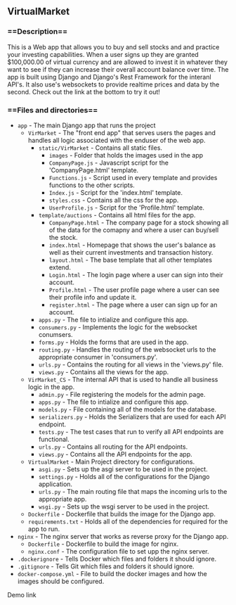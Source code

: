 ## VirtualMarket

### ==Description==</h3>
This is a Web app that allows you to buy and sell stocks and and practice your investing capabilities. When a user signs up they are granted $100,000.00 of virtual currency 
and are allowed to invest it in whatever they want to see if they can increase their overall account balance over time. The app is built using Django and Django's Rest Framework for
the interanl API's. It also use's websockets to provide realtime prices and data by the second. Check out the link at the bottom to try it out!

### ==Files and directories==
- `app` - The main Django app that runs the project
  - `VirMarket` - The "front end app" that serves users the pages and handles all logic associated with the enduser of the web app.
    - `static/VirMarket` - Contains all static files.
      - `images` - Folder that holds the images used in the app
      - `CompanyPage.js` - Javascript script for the 'CompanyPage.html' template.
      - `Functions.js` - Script used in every template and provides functions to the other scripts.
      - `Index.js` -  Script for the 'index.html' template.
      - `styles.css` - Contains all the css for the app.
      - `UserProfile.js` - Script for the 'Profile.html' template.
    - `template/auctions` - Contains all html files for the app.
      - `CompanyPage.html` - The company page for a stock showing all of the data for the comapny and where a user can buy/sell the stock.
      - `index.html` - Homepage that shows the user's balance as well as their current investments and transaction history.
      - `layout.html` - The base template that all other templates extend.
      - `Login.html` - The login page where a user can sign into their account.
      - `Profile.html` - The user profile page where a user can see their profile info and update it.
      - `register.html` - The page where a user can sign up for an account.
    - `apps.py` - The file to intialize and configure this app.
    - `consumers.py` - Implements the logic for the websocket conumsers.
    - `forms.py` - Holds the forms that are used in the app.
    - `routing.py` - Handles the routing of the websocket urls to the appropriate consumer in 'consumers.py'.
    - `urls.py` - Contains the routing for all views in the 'views.py' file.
    - `views.py` - Contains all the views for the app.
  - `VirMarket_CS` - The internal API that is used to handle all business logic in the app.
    - `admin.py` - File registering the models for the admin page.
    - `apps.py` - The file to intialize and configure this app.
    - `models.py` - File containing all of the models for the database.
    - `serializers.py` - Holds the Serializers that are used for each API endpoint.
    - `tests.py` - The test cases that run to verify all API endpoints are functional.
    - `urls.py` - Contains all routing for the API endpoints.
    - `views.py` - Contains all the API endpoints for the app.
  - `VirtualMarket` - Main Project directory for configurations.
    - `asgi.py` - Sets up the asgi server to be used in the project.
    - `settings.py` - Holds all of the configurations for the Django application.
    - `urls.py` -  The main routing file that maps the incoming urls to the appropriate app.
    - `wsgi.py` - Sets up the wsgi server to be used in the project.
  - `Dockerfile` - Dockerfile that builds the image for the Django app.
  - `requirements.txt` -  Holds all of the dependencies for required for the app to run.
- `nginx` - The nginx server that works as reverse proxy for the Django app.
  - `Dockerfile` - Dockerfile to build the image for nginx.
  - `nginx.conf` - The configuration file to set upp the nginx server.
- `.dockerignore` - Tells Docker which files and folders it should ignore.
- `.gitignore` - Tells Git which files and folders it should ignore.
- `docker-compose.yml` - File to build the docker images and how the images should be configured.


Demo link 